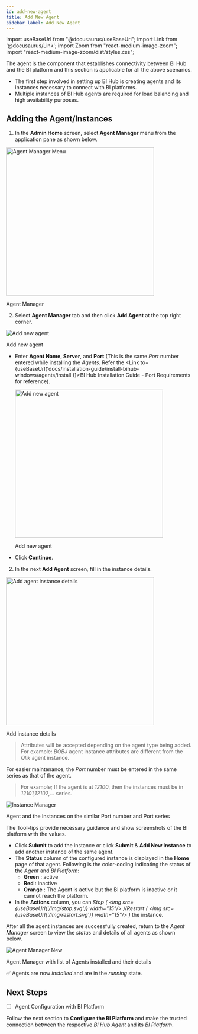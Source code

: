 ```yaml
---
id: add-new-agent
title: Add New Agent
sidebar_label: Add New Agent
---
```


import useBaseUrl from "@docusaurus/useBaseUrl";
import Link from '@docusaurus/Link';
import Zoom from "react-medium-image-zoom";
import "react-medium-image-zoom/dist/styles.css";

The agent is the component that establishes connectivity between BI Hub and
the BI platform and this section is applicable for all the above
scenarios. 
- The first step involved in setting up BI Hub is creating
agents and its instances necessary to connect with BI platforms.
- <Link to={useBaseUrl('docs/admin-guide/agent-manager/mult-instances')}>Multiple instances of BI Hub agents</Link> are required for load balancing and high availability purposes.

## Adding the Agent/Instances

1. In the **Admin Home** screen, select **Agent Manager** menu from the application pane as shown below.

 <div class="center">
  <Zoom>
    <img alt="Agent Manager Menu" height="400" src={useBaseUrl('/doc-images/admin-guide/agent/agent-manager-menu.png')}/>
  </Zoom>
  <p>Agent Manager</p>
 </div>

2. Select **Agent Manager** tab and then click **Add Agent** at the top right corner.

  <div class="center">
    <Zoom>
      <img alt="Add new agent" src={useBaseUrl('/doc-images/admin-guide/agent/add-agent.png')}/>
    </Zoom>
    <p>Add new agent</p>
  </div>

  - Enter **Agent Name, Server**, and **Port** (This is the same *Port* number entered while installing the *Agents*. Refer the <Link to={useBaseUrl('docs/installation-guide/install-bihub-windows/agents/install')}>BI Hub Installation Guide - Port Requirements</Link> for reference).
    <div class="center">
      <Zoom>
        <img alt="Add new agent" height="400" src={useBaseUrl('/doc-images/admin-guide/agent/new-agent-form.png')}/>
      </Zoom>
      <p>Add new agent</p>
    </div>
  
  - Click **Continue**.

2. In the next **Add Agent** screen, fill in the instance details.

 <div class="center">
  <Zoom>
    <img alt="Add agent instance details" height="400" src={useBaseUrl('/doc-images/admin-guide/agent/add-agent-instance.png')}/>
  </Zoom>
  <p>Add instance details</p>
 </div>

 > Attributes will be accepted depending on the agent type being added.
 > For example: *BOBJ* agent instance attributes are different from the *Qlik* agent instance. 
  
 For easier maintenance, the *Port* number must be entered in the same series as that of the agent.
 > For example; If the agent is at *12100*, then the instances must be in *12101,12102,...* series.  
  <div class="center">
     <Zoom>
       <img alt="Instance Manager" src={useBaseUrl('/doc-images/admin-guide/agent/instance-manager.jpg')}/>
     </Zoom>
    <p>Agent and the Instances on the similar Port number and Port series</p>
  </div>

The Tool-tips provide necessary guidance and show screenshots of the BI platform with the values.

- Click **Submit** to add the instance or click **Submit** & **Add New Instance** to add another instance of the same agent.
 - The **Status** column of the configured instance is displayed in the **Home** page of that agent. Following is the color-coding indicating the status of the *Agent* and *BI Platform*:
   - <a id="color-green"><b>Green</b></a> : active
   - <a id="color-red"><b>Red</b></a> : inactive
   - <a id="color-orange"><b>Orange</b></a> : The Agent is active but the BI platform is inactive or it cannot reach the platform.
 - In the **Actions** column, you can *Stop ( <img src={useBaseUrl('/img/stop.svg')} width="15"/> )/Restart ( <img src={useBaseUrl('/img/restart.svg')} width="15"/> )* the instance.

After all the agent instances are successfully created, return to the *Agent Manager* screen to view the *status* and details of all agents as shown below. 

<div class="center">
      <Zoom>
        <img alt="Agent Manager New" src={useBaseUrl('/doc-images/admin-guide/agent/agent-manager.png')}/>
      </Zoom>
	<p>Agent Manager with list of Agents installed and their details</p>
</div>


:white_check_mark: Agents are now *installed* and are in the *running* state.

## Next Steps

- [ ] Agent Configuration with BI Platform

Follow the next section to **Configure the BI Platform** and make the trusted connection between the respective *BI Hub Agent* and its *BI Platform*.
